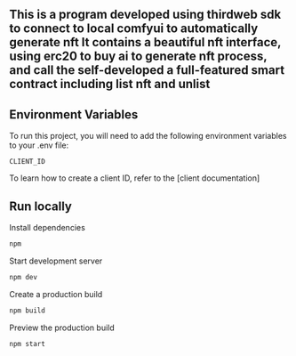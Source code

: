 ## This is a program developed using thirdweb sdk to connect to local comfyui to automatically generate nft It contains a beautiful nft interface, using erc20 to buy ai to generate nft process, and call the self-developed a full-featured smart contract including list nft and unlist



## Environment Variables

To run this project, you will need to add the following environment variables to your .env file:

`CLIENT_ID`

To learn how to create a client ID, refer to the [client documentation]

## Run locally

Install dependencies

```bash
npm
```

Start development server

```bash
npm dev
```

Create a production build

```bash
npm build
```

Preview the production build

```bash
npm start
```

